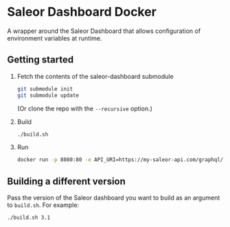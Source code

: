 # Saleor Dashboard Docker

A wrapper around the Saleor Dashboard that allows configuration of environment variables at runtime.

## Getting started

1. Fetch the contents of the saleor-dashboard submodule

    ```sh
    git submodule init
    git submodule update
    ```

    (Or clone the repo with the `--recursive` option.)

2. Build

    ```sh
    ./build.sh
    ```

3. Run

    ```sh
    docker run -p 8080:80 -e API_URI=https://my-saleor-api.com/graphql/ saleor-dashboard:3.0
    ```

## Building a different version

Pass the version of the Saleor dashboard you want to build as an argument to `build.sh`. For example:

```sh
./build.sh 3.1
```
